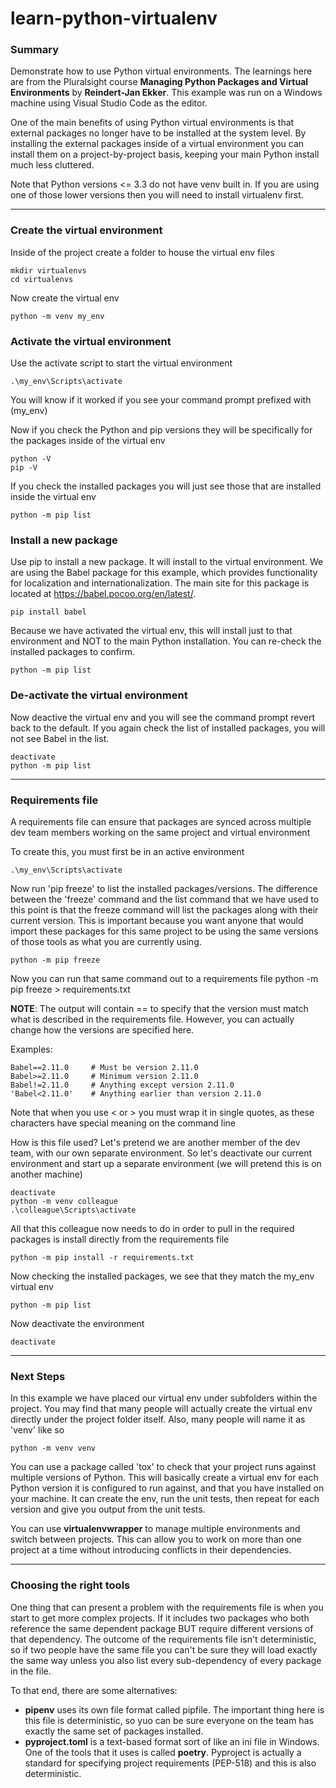 
# learn-python-virtualenv
### Summary
Demonstrate how to use Python virtual environments. The learnings here are from the Pluralsight course **Managing Python Packages and Virtual Environments** by **Reindert-Jan Ekker**. This example was run on a Windows machine using Visual Studio Code as the editor.

One of the main benefits of using Python virtual environments is that external packages no longer have to be installed at the system level. By installing the external packages inside of a virtual environment you can install them on a project-by-project basis, keeping your main Python install much less cluttered. 

Note that Python versions <= 3.3 do not have venv built in. If you are using one of those lower versions then you will need to install virtualenv first.

---
### Create the virtual environment
Inside of the project create a folder to house the virtual env files

    mkdir virtualenvs
    cd virtualenvs

Now create the virtual env

    python -m venv my_env

### Activate the virtual environment
Use the activate script to start the virtual environment

    .\my_env\Scripts\activate

You will know if it worked if you see your command prompt prefixed with (my_env)

Now if you check the Python and pip versions they will be specifically for the packages inside of the virtual env

    python -V
    pip -V

If you check the installed packages you will just see those that are installed inside the virtual env

    python -m pip list

### Install a new package
Use pip to install a new package. It will install to the virtual environment. We are using the Babel package
for this example, which provides functionality for localization and internationalization. The main site for 
this package is located at https://babel.pocoo.org/en/latest/.

    pip install babel

Because we have activated the virtual env, this will install just to that environment and NOT to the main
Python installation. You can re-check the installed packages to confirm.

    python -m pip list

### De-activate the virtual environment
Now deactive the virtual env and you will see the command prompt revert back to the default. If you again
check the list of installed packages, you will not see Babel in the list.

    deactivate
    python -m pip list

---
### Requirements file
A requirements file can ensure that packages are synced across multiple dev team members working on the same project and virtual environment

To create this, you must first be in an active environment

    .\my_env\Scripts\activate

Now run 'pip freeze' to list the installed packages/versions. The difference between the 'freeze' command and the list command that
we have used to this point is that the freeze command will list the packages along with their current version. This is important
because you want anyone that would import these packages for this same project to be using the same versions of those tools as
what you are currently using.

    python -m pip freeze

Now you can run that same command out to a requirements file
    python -m pip freeze > requirements.txt

**NOTE**: The output will contain == to specify that the version must match what is described in the requirements file. However, you can actually change how the versions are specified here. 

Examples:

    Babel==2.11.0     # Must be version 2.11.0
    Babel>=2.11.0     # Minimum version 2.11.0
    Babel!=2.11.0     # Anything except version 2.11.0
    'Babel<2.11.0'    # Anything earlier than version 2.11.0

Note that when you use < or > you must wrap it in single quotes, as these characters have special meaning on the command line

How is this file used? Let's pretend we are another member of the dev team, with our own separate environment. So let's deactivate our current environment and start up a separate environment (we will pretend this is on another machine)

    deactivate
    python -m venv colleague
    .\colleague\Scripts\activate

All that this colleague now needs to do in order to pull in the required packages is install directly from the requirements file

    python -m pip install -r requirements.txt

Now checking the installed packages, we see that they match the my_env virtual env

    python -m pip list

Now deactivate the environment

    deactivate

---
### Next Steps
In this example we have placed our virtual env under subfolders within the project. You may find that many people will actually create the virtual env directly under the project folder itself. Also, many people will name it as 'venv' like so

    python -m venv venv

You can use a package called 'tox' to check that your project runs against multiple versions of Python. This will basically create a virtual env for each Python version it is configured to run against, and that you have installed on your machine. It can create the env, run the unit tests, then repeat for each version and give you output from the unit tests.

You can use **virtualenvwrapper** to manage multiple environments and switch between projects. 
This can allow you to work on more than one project at a time without introducing conflicts
in their dependencies.

---
### Choosing the right tools
One thing that can present a problem with the requirements file is when you start to get more complex projects. If it includes two packages who both reference the same dependent package BUT require different versions of that dependency. The outcome of the requirements file isn't deterministic, so if two people have the same file you can't be sure they will load exactly the same way unless you also list every sub-dependency of every package in the file.

To that end, there are some alternatives:
- **pipenv** uses its own file format called pipfile. The important thing here is this file is deterministic, so yuo can be sure everyone on the team has exactly the same set of packages installed.
- **pyproject.toml** is a text-based format sort of like an ini file in Windows. One of the tools that it uses is called **poetry**. Pyproject is actually a standard for specifying project requirements (PEP-518) and this is also deterministic.

